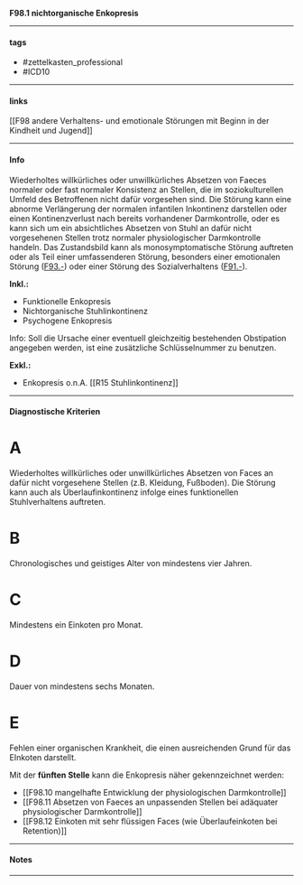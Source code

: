 __F98.1 nichtorganische Enkopresis__

___________________________________________
#### tags

- #zettelkasten_professional
- #ICD10 
___________________________________________
#### links

[[F98 andere Verhaltens- und emotionale Störungen mit Beginn in der Kindheit und Jugend]]

___________________________________________
#### Info
Wiederholtes willkürliches oder unwillkürliches Absetzen von Faeces normaler oder fast normaler Konsistenz an Stellen, die im soziokulturellen Umfeld des Betroffenen nicht dafür vorgesehen sind. Die Störung kann eine abnorme Verlängerung der normalen infantilen Inkontinenz darstellen oder einen Kontinenzverlust nach bereits vorhandener Darmkontrolle, oder es kann sich um ein absichtliches Absetzen von Stuhl an dafür nicht vorgesehenen Stellen trotz normaler physiologischer Darmkontrolle handeln. Das Zustandsbild kann als monosymptomatische Störung auftreten oder als Teil einer umfassenderen Störung, besonders einer emotionalen Störung ([F93.-](https://www.icd-code.de/icd/code/F93.-.html "Emotionale Störungen des Kindesalters")) oder einer Störung des Sozialverhaltens ([F91.-](https://www.icd-code.de/icd/code/F91.-.html "Störungen des Sozialverhaltens")).

__Inkl.:__
- Funktionelle Enkopresis  
- Nichtorganische Stuhlinkontinenz  
- Psychogene Enkopresis

Info:
Soll die Ursache einer eventuell gleichzeitig bestehenden Obstipation angegeben werden, ist eine zusätzliche Schlüsselnummer zu benutzen.

__Exkl.:__
- Enkopresis o.n.A. [[R15 Stuhlinkontinenz]]
___________________________________________
#### Diagnostische Kriterien

# A
Wiederholtes willkürliches oder unwillkürliches Absetzen von Faces an dafür nicht vorgesehene Stellen (z.B. Kleidung, Fußboden). Die Störung kann auch als Überlaufinkontinenz infolge eines funktionellen Stuhlverhaltens auftreten.

# B
Chronologisches und geistiges Alter von mindestens vier Jahren.

# C
Mindestens ein Einkoten pro Monat.

# D
Dauer von mindestens sechs Monaten.

# E
Fehlen einer organischen Krankheit, die einen ausreichenden Grund für das EInkoten darstellt.

Mit der __fünften Stelle__ kann die Enkopresis näher gekennzeichnet werden:
- [[F98.10 mangelhafte Entwicklung der physiologischen Darmkontrolle]]
- [[F98.11 Absetzen von Faeces an unpassenden Stellen bei adäquater physiologischer Darmkontrolle]]
- [[F98.12 Einkoten mit sehr flüssigen Faces (wie Überlaufeinkoten bei Retention)]]
___________________________________________
#### Notes

___________________________________________

